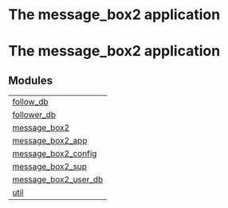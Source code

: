 

<h1>The message_box2 application</h1>

The message_box2 application
============================


<h2 class="indextitle">Modules</h2>



<table width="100%" border="0" summary="list of modules">
<tr><td><a href="follow_db.md" class="module">follow_db</a></td></tr>
<tr><td><a href="follower_db.md" class="module">follower_db</a></td></tr>
<tr><td><a href="message_box2.md" class="module">message_box2</a></td></tr>
<tr><td><a href="message_box2_app.md" class="module">message_box2_app</a></td></tr>
<tr><td><a href="message_box2_config.md" class="module">message_box2_config</a></td></tr>
<tr><td><a href="message_box2_sup.md" class="module">message_box2_sup</a></td></tr>
<tr><td><a href="message_box2_user_db.md" class="module">message_box2_user_db</a></td></tr>
<tr><td><a href="util.md" class="module">util</a></td></tr></table>

